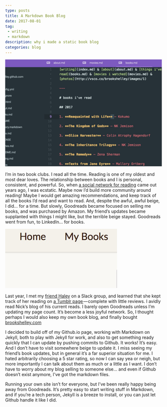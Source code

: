 ```yaml
---
type: posts
title: A Markdown Book Blog
date: 2017-08-01
tag:
 - writing
 - markdown
description: why i made a static book blog
categories: blog
---
```


![atom](/photos/atom.jpg)

I’m in two book clubs. I read all the time. Reading is one of my oldest and most dear loves. The relationship between books and I is personal, consistent, and powerful. So, when [a social network for reading](https://www.goodreads.com) came out years ago, I was ecstatic. Maybe now I’d build more community around reading! Maybe I would get amazing recommendations, and keep track of all the books I’d read and want to read. And, despite the awful, awful beige, I did… for a time. But slowly, Goodreads became focused on selling me books, and was purchased by Amazon. My friend’s updates became supplanted with things I might like, but the terrible beige stayed. Goodreads went from fun, to LinkedIn… for books.

![badreads](/photos/goodreads.jpg)

Last year, I met my [friend Haley](https://www.haleyfiege.fun) on a Slack group, and learned that she kept track of her reading on [a Tumblr page ](https://haleyfiege.tumblr.com)— complete with little reviews. I avidly read Nick’s blog of his current reads. I barely open Goodreads unless I’m updating my page count. It’s become a less joyful network. So, I thought perhaps I would also keep my own book blog, and finally bought [brookshelley.com](https://www.brookshelley.com)

I decided to build off of my Github.io page, working with Markdown on Jekyll, both to play with Jekyll for work, and also to get something ready quickly that I can update by pushing commits to Github. It works! It’s easy. And I don’t have to visit somewhere beige to update it. I miss seeing my friend’s book updates, but in general it’s a far superior situation for me. I hated arbitrarily choosing a 5 star rating, so now I can say yea or neigh, but more importantly I can talk about them as much or a little as I want. I don’t have to worry about my blog selling to someone else… and even if Github doesn’t exist anymore, I’ve got the markdown files.

Running your own site isn’t for everyone, but I’ve been really happy being away from Goodreads. It’s pretty easy to start writing stuff in Markdown, and if you’re a tech person, Jekyll is a breeze to install, or you can just let Github handle it like I did.
